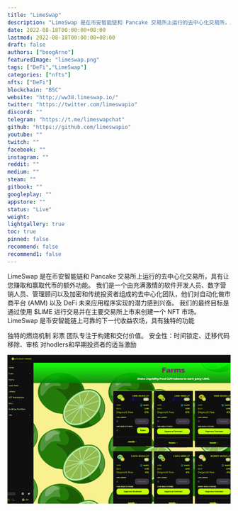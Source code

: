 ```yaml
---
title: "LimeSwap"
description: "LimeSwap 是在币安智能链和 Pancake 交易所上运行的去中心化交易所，具有让您赚取和赢取代币的额外功能。"
date: 2022-08-18T00:00:00+08:00
lastmod: 2022-08-18T00:00:00+08:00
draft: false
authors: ["boogArno"]
featuredImage: "limeswap.png"
tags: ["DeFi","LimeSwap"]
categories: ["nfts"]
nfts: ["DeFi"]
blockchain: "BSC"
website: "http://ww38.limeswap.io/"
twitter: "https://twitter.com/limeswapio"
discord: ""
telegram: "https://t.me/limeswapchat"
github: "https://github.com/limeswapio"
youtube: ""
twitch: ""
facebook: ""
instagram: ""
reddit: ""
medium: ""
steam: ""
gitbook: ""
googleplay: ""
appstore: ""
status: "Live"
weight: 
lightgallery: true
toc: true
pinned: false
recommend: false
recommend1: false
---
```


LimeSwap 是在币安智能链和 Pancake 交易所上运行的去中心化交易所，具有让您赚取和赢取代币的额外功能。
我们是一个由充满激情的软件开发人员、数字营销人员、管理顾问以及加密和传统投资者组成的去中心化团队，他们对自动化做市商平台 (AMM) 以及 DeFi 未来应用程序实现的潜力感到兴奋。
我们的最终目标是通过使用 $LIME 进行交易并在主要交易所上市来创建一个 NFT 市场。
LimeSwap 是币安智能链上可靠的下一代收益农场，具有独特的功能

  独特的燃烧机制
  彩票
  团队专注于构建和交付价值。
  安全性：时间锁定、迁移代码移除、审核
  对hodlers和早期投资者的适当激励

![limeswap-dapp-defi-bsc-image2_522e3e4cd27c6b5d5f8439fc118955c6](limeswap-dapp-defi-bsc-image2_522e3e4cd27c6b5d5f8439fc118955c6.png)